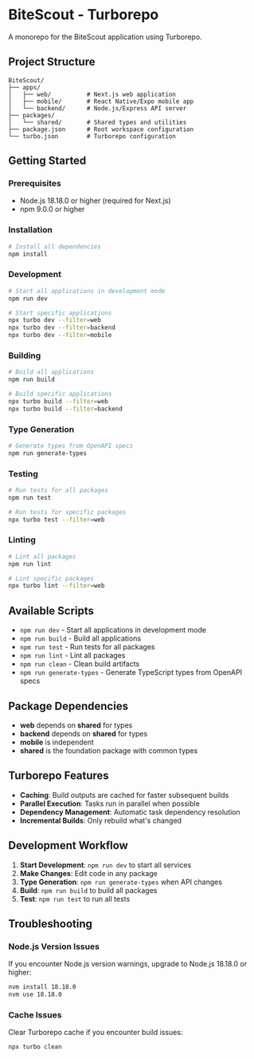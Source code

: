 # BiteScout - Turborepo

A monorepo for the BiteScout application using Turborepo.

## Project Structure

```
BiteScout/
├── apps/
│   ├── web/          # Next.js web application
│   ├── mobile/       # React Native/Expo mobile app
│   └── backend/      # Node.js/Express API server
├── packages/
│   └── shared/       # Shared types and utilities
├── package.json      # Root workspace configuration
└── turbo.json        # Turborepo configuration
```

## Getting Started

### Prerequisites

- Node.js 18.18.0 or higher (required for Next.js)
- npm 9.0.0 or higher

### Installation

```bash
# Install all dependencies
npm install
```

### Development

```bash
# Start all applications in development mode
npm run dev

# Start specific applications
npx turbo dev --filter=web
npx turbo dev --filter=backend
npx turbo dev --filter=mobile
```

### Building

```bash
# Build all applications
npm run build

# Build specific applications
npx turbo build --filter=web
npx turbo build --filter=backend
```

### Type Generation

```bash
# Generate types from OpenAPI specs
npm run generate-types
```

### Testing

```bash
# Run tests for all packages
npm run test

# Run tests for specific packages
npx turbo test --filter=web
```

### Linting

```bash
# Lint all packages
npm run lint

# Lint specific packages
npx turbo lint --filter=web
```

## Available Scripts

- `npm run dev` - Start all applications in development mode
- `npm run build` - Build all applications
- `npm run test` - Run tests for all packages
- `npm run lint` - Lint all packages
- `npm run clean` - Clean build artifacts
- `npm run generate-types` - Generate TypeScript types from OpenAPI specs

## Package Dependencies

- **web** depends on **shared** for types
- **backend** depends on **shared** for types
- **mobile** is independent
- **shared** is the foundation package with common types

## Turborepo Features

- **Caching**: Build outputs are cached for faster subsequent builds
- **Parallel Execution**: Tasks run in parallel when possible
- **Dependency Management**: Automatic task dependency resolution
- **Incremental Builds**: Only rebuild what's changed

## Development Workflow

1. **Start Development**: `npm run dev` to start all services
2. **Make Changes**: Edit code in any package
3. **Type Generation**: `npm run generate-types` when API changes
4. **Build**: `npm run build` to build all packages
5. **Test**: `npm run test` to run all tests

## Troubleshooting

### Node.js Version Issues
If you encounter Node.js version warnings, upgrade to Node.js 18.18.0 or higher:
```bash
nvm install 18.18.0
nvm use 18.18.0
```

### Cache Issues
Clear Turborepo cache if you encounter build issues:
```bash
npx turbo clean
```
